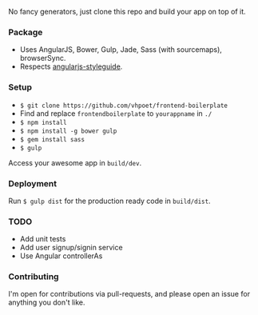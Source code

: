 No fancy generators, just clone this repo and build your app on top of it.

### Package

- Uses AngularJS, Bower, Gulp, Jade, Sass (with sourcemaps), browserSync. 
- Respects [angularjs-styleguide](https://github.com/johnpapa/angularjs-styleguide).

### Setup

- `$ git clone https://github.com/vhpoet/frontend-boilerplate`
- Find and replace `frontendboilerplate` to `yourappname` in `./`
- `$ npm install`
- `$ npm install -g bower gulp`
- `$ gem install sass`
- `$ gulp`

Access your awesome app in `build/dev`.

### Deployment

Run `$ gulp dist` for the production ready code in `build/dist`.

### TODO

- Add unit tests
- Add user signup/signin service
- Use Angular controllerAs 

### Contributing

I'm open for contributions via pull-requests, and please open an issue for anything you don't like.
